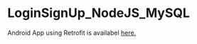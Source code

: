 # LoginSignUp_NodeJS_MySQL

 Android App using Retrofit is availabel <a href ="https://github.com/AshutoshAJ/LoginSignUp_Retrofit_NodeJS_MySQL">here.</a>
